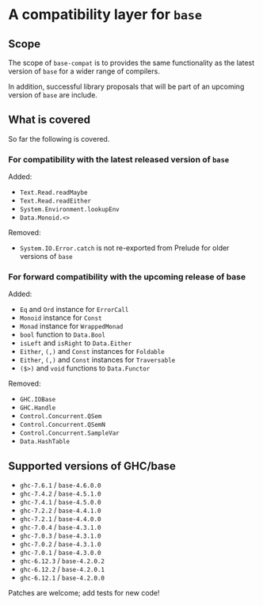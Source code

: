 # A compatibility layer for `base`
## Scope

The scope of `base-compat` is to provides the same functionality as the latest
version of `base` for a wider range of compilers.

In addition, successful library proposals that will be part of an upcoming
version of `base` are include.

## What is covered
So far the following is covered.

### For compatibility with the latest released version of `base`

Added:

 * `Text.Read.readMaybe`
 * `Text.Read.readEither`
 * `System.Environment.lookupEnv`
 * `Data.Monoid.<>`

Removed:

 * `System.IO.Error.catch` is not re-exported from Prelude for older versions
   of `base`

### For forward compatibility with the upcoming release of base

Added:

 * `Eq` and `Ord` instance for `ErrorCall`
 * `Monoid` instance for `Const`
 * `Monad` instance for `WrappedMonad`
 * `bool` function to `Data.Bool`
 * `isLeft` and `isRight` to `Data.Either`
 * `Either`, `(,)` and `Const` instances for `Foldable`
 * `Either`, `(,)` and `Const` instances for `Traversable`
 * `($>)` and `void` functions to `Data.Functor`


Removed:

 * `GHC.IOBase`
 * `GHC.Handle`
 * `Control.Concurrent.QSem`
 * `Control.Concurrent.QSemN`
 * `Control.Concurrent.SampleVar`
 * `Data.HashTable`

## Supported versions of GHC/base

 * `ghc-7.6.1` / `base-4.6.0.0`
 * `ghc-7.4.2` / `base-4.5.1.0`
 * `ghc-7.4.1` / `base-4.5.0.0`
 * `ghc-7.2.2` / `base-4.4.1.0`
 * `ghc-7.2.1` / `base-4.4.0.0`
 * `ghc-7.0.4` / `base-4.3.1.0`
 * `ghc-7.0.3` / `base-4.3.1.0`
 * `ghc-7.0.2` / `base-4.3.1.0`
 * `ghc-7.0.1` / `base-4.3.0.0`
 * `ghc-6.12.3` / `base-4.2.0.2`
 * `ghc-6.12.2` / `base-4.2.0.1`
 * `ghc-6.12.1` / `base-4.2.0.0`

Patches are welcome; add tests for new code!
